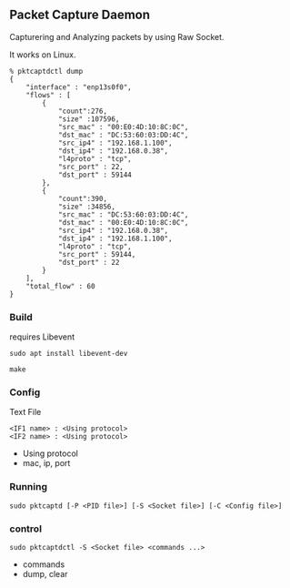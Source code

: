## Packet Capture Daemon
Capturering and Analyzing packets by using Raw Socket.

It works on Linux.

```
% pktcaptdctl dump
{
	"interface" : "enp13s0f0",
	"flows" : [
		{
			"count":276,
			"size" :107596,
			"src_mac" : "00:E0:4D:10:8C:0C",
			"dst_mac" : "DC:53:60:03:DD:4C",
			"src_ip4" : "192.168.1.100",
			"dst_ip4" : "192.168.0.38",
			"l4proto" : "tcp",
			"src_port" : 22,
			"dst_port" : 59144
		},
		{
			"count":390,
			"size" :34856,
			"src_mac" : "DC:53:60:03:DD:4C",
			"dst_mac" : "00:E0:4D:10:8C:0C",
			"src_ip4" : "192.168.0.38",
			"dst_ip4" : "192.168.1.100",
			"l4proto" : "tcp",
			"src_port" : 59144,
			"dst_port" : 22
		}
	],
	"total_flow" : 60
}

```

### Build

requires Libevent
```
sudo apt install libevent-dev
```

```
make
```

### Config

Text File

```
<IF1 name> : <Using protocol>
<IF2 name> : <Using protocol>
```
 - Using protocol
  - mac, ip, port

### Running

```
sudo pktcaptd [-P <PID file>] [-S <Socket file>] [-C <Config file>]
```

### control

```
sudo pktcaptdctl -S <Socket file> <commands ...>
```
 - commands
  - dump, clear
